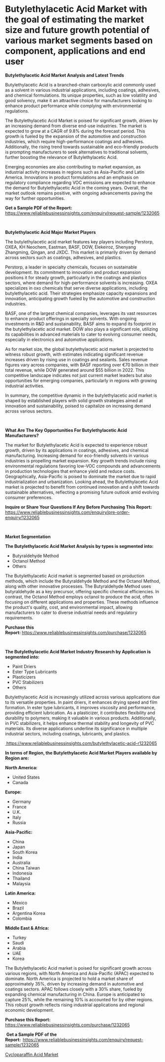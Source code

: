 <p><h1>Butylethylacetic Acid Market with the goal of estimating the market size and future growth potential of various market segments based on component, applications and end user</h1></p><p><strong>Butylethylacetic Acid Market Analysis and Latest Trends</strong></p>
<p><p>Butylethylacetic Acid is a branched-chain carboxylic acid commonly used as a solvent in various industrial applications, including coatings, adhesives, and chemical formulations. Its unique properties, such as low volatility and good solvency, make it an attractive choice for manufacturers looking to enhance product performance while complying with environmental regulations.</p><p>The Butylethylacetic Acid Market is poised for significant growth, driven by an increasing demand from diverse end-use industries. The market is expected to grow at a CAGR of 9.8% during the forecast period. This growth is fueled by the expansion of the automotive and construction industries, which require high-performance coatings and adhesives. Additionally, the rising trend towards sustainable and eco-friendly products is prompting manufacturers to seek alternatives to traditional solvents, further boosting the relevance of Butylethylacetic Acid.</p><p>Emerging economies are also contributing to market expansion, as industrial activity increases in regions such as Asia-Pacific and Latin America. Innovations in product formulations and an emphasis on regulatory compliance regarding VOC emissions are expected to enhance the demand for Butylethylacetic Acid in the coming years. Overall, the market outlook remains positive, with ongoing advancements paving the way for further opportunities.</p></p>
<p><strong>Get a Sample PDF of the Report:&nbsp;</strong> <a href="https://www.reliablebusinessinsights.com/enquiry/request-sample/1232065?utm_campaign=2301&utm_medium=2&utm_source=Github&utm_content=ia&utm_term=03042025&utm_id=butylethylacetic-acid">https://www.reliablebusinessinsights.com/enquiry/request-sample/1232065</a></p>
<p>&nbsp;</p>
<p><strong>Butylethylacetic Acid Major Market Players</strong></p>
<p><p>The butylethylacetic acid market features key players including Perstorp, OXEA, KH Neochem, Eastman, BASF, DOW, Elekeiroz, Shenyang Zhangming, Qingan, and JXDC. This market is primarily driven by demand across sectors such as coatings, adhesives, and plastics.</p><p>Perstorp, a leader in specialty chemicals, focuses on sustainable development. Its commitment to innovation and product expansion positions it for steady growth, particularly in the coatings and plastics sectors, where demand for high-performance solvents is increasing. OXEA specializes in oxo chemicals that serve diverse applications, including butylethylacetic acid. Their strategies emphasize capacity expansions and innovation, anticipating growth fueled by the automotive and construction industries.</p><p>BASF, one of the largest chemical companies, leverages its vast resources to enhance product offerings in specialty solvents. With ongoing investments in R&D and sustainability, BASF aims to expand its footprint in the butylethylacetic acid market. DOW also plays a significant role, utilizing its capabilities in advanced materials to cater to evolving consumer needs, especially in electronics and automotive applications.</p><p>As for market size, the global butylethylacetic acid market is projected to witness robust growth, with estimates indicating significant revenue increases driven by rising use in coatings and sealants. Sales revenue figures vary across companies, with BASF reporting over €70 billion in their total revenue, while DOW generated around $55 billion in 2022. This competitive landscape indicates not just current market leaders but also opportunities for emerging companies, particularly in regions with growing industrial activities.</p><p>In summary, the competitive dynamic in the butylethylacetic acid market is shaped by established players with solid growth strategies aimed at innovation and sustainability, poised to capitalize on increasing demand across various sectors.</p></p>
<p>&nbsp;</p>
<p><strong>What Are The Key Opportunities For Butylethylacetic Acid Manufacturers?</strong></p>
<p><p>The market for Butylethylacetic Acid is expected to experience robust growth, driven by its applications in coatings, adhesives, and chemical manufacturing. Increasing demand for eco-friendly solvents in various industries is propelling market expansion. Key growth trends include rising environmental regulations favoring low-VOC compounds and advancements in production technologies that enhance yield and reduce costs. Geographically, Asia-Pacific is poised to dominate the market due to rapid industrialization and urbanization. Looking ahead, the Butylethylacetic Acid market is projected to benefit from continued innovation and a shift towards sustainable alternatives, reflecting a promising future outlook amid evolving consumer preferences.</p></p>
<p><strong>Inquire or Share Your Questions If Any Before Purchasing This Report:</strong> <a href="https://www.reliablebusinessinsights.com/enquiry/pre-order-enquiry/1232065?utm_campaign=2301&utm_medium=2&utm_source=Github&utm_content=ia&utm_term=03042025&utm_id=butylethylacetic-acid">https://www.reliablebusinessinsights.com/enquiry/pre-order-enquiry/1232065</a></p>
<p>&nbsp;</p>
<p><strong>Market Segmentation</strong></p>
<p><strong>The Butylethylacetic Acid Market Analysis by types is segmented into:</strong></p>
<p><ul><li>Butyraldehyde Method</li><li>Octanol Method</li><li>Others</li></ul></p>
<p><p>The Butylethylacetic Acid market is segmented based on production methods, which include the Butyraldehyde Method and the Octanol Method, along with other innovative processes. The Butyraldehyde Method uses butyraldehyde as a key precursor, offering specific chemical efficiencies. In contrast, the Octanol Method employs octanol to produce the acid, often focusing on different applications and properties. These methods influence the product's quality, cost, and environmental impact, allowing manufacturers to cater to diverse industrial needs and regulatory requirements.</p></p>
<p><strong>Purchase this Report:&nbsp;</strong><a href="https://www.reliablebusinessinsights.com/purchase/1232065?utm_campaign=2301&utm_medium=2&utm_source=Github&utm_content=ia&utm_term=03042025&utm_id=butylethylacetic-acid">https://www.reliablebusinessinsights.com/purchase/1232065</a></p>
<p>&nbsp;</p>
<p><strong>The Butylethylacetic Acid Market Industry Research by Application is segmented into:</strong></p>
<p><ul><li>Paint Driers</li><li>Ester Type Lubricants</li><li>Plasticizers</li><li>PVC Stabilizers</li><li>Others</li></ul></p>
<p><p>Butylethylacetic Acid is increasingly utilized across various applications due to its versatile properties. In paint driers, it enhances drying speed and film formation. In ester type lubricants, it improves viscosity and performance, providing efficient lubrication. As a plasticizer, it contributes flexibility and durability to polymers, making it valuable in various products. Additionally, in PVC stabilizers, it helps enhance thermal stability and longevity of PVC materials. Its diverse applications underline its significance in multiple industrial sectors, including coatings, lubricants, and plastics.</p></p>
<p><a href="https://www.reliablebusinessinsights.com/butylethylacetic-acid-r1232065?utm_campaign=2301&utm_medium=2&utm_source=Github&utm_content=ia&utm_term=03042025&utm_id=butylethylacetic-acid">&nbsp;https://www.reliablebusinessinsights.com/butylethylacetic-acid-r1232065</a></p>
<p><strong>In terms of Region, the Butylethylacetic Acid Market Players available by Region are:</strong></p>
<p>
    <p> <strong> North America: </strong>
        <ul>
            <li>United States</li>
            <li>Canada</li>
        </ul>
        </p> 
    <p> <strong> Europe: </strong>
        <ul>
            <li>Germany</li>
            <li>France</li>
            <li>U.K.</li>
            <li>Italy</li>
            <li>Russia</li>
        </ul>
        </p> 
    <p> <strong> Asia-Pacific: </strong>
        <ul>
            <li>China</li>
            <li>Japan</li>
            <li>South Korea</li>
            <li>India</li>
            <li>Australia</li>
            <li>China Taiwan</li>
            <li>Indonesia</li>
            <li>Thailand</li>
            <li>Malaysia</li>
        </ul>
        </p> 
    <p> <strong> Latin America: </strong>
        <ul>
            <li>Mexico</li>
            <li>Brazil</li>
            <li>Argentina Korea</li>
            <li>Colombia</li>
        </ul>
        </p> 
    <p> <strong> Middle East & Africa: </strong>
        <ul>
            <li>Turkey</li>
            <li>Saudi</li>
            <li>Arabia</li>
            <li>UAE</li>
            <li>Korea</li>
        </ul>
    </p>
    </p>
<p><p>The Butylethylacetic Acid market is poised for significant growth across various regions, with North America and Asia-Pacific (APAC) expected to dominate. North America is projected to hold a market share of approximately 35%, driven by increasing demand in automotive and coatings sectors. APAC follows closely with a 30% share, fueled by expanding chemical manufacturing in China. Europe is anticipated to capture 25%, while the remaining 10% is accounted for by other regions. This robust growth reflects rising industrial applications and regional economic development.</p></p>
<p><strong>Purchase this Report: </strong><a href="https://www.reliablebusinessinsights.com/purchase/1232065?utm_campaign=2301&utm_medium=2&utm_source=Github&utm_content=ia&utm_term=03042025&utm_id=butylethylacetic-acid">https://www.reliablebusinessinsights.com/purchase/1232065</a></p>
<p>&nbsp;<strong>Get a Sample PDF of the Report:&nbsp;&nbsp;</strong><a href="https://www.reliablebusinessinsights.com/enquiry/request-sample/1232065?utm_campaign=2301&utm_medium=2&utm_source=Github&utm_content=ia&utm_term=03042025&utm_id=butylethylacetic-acid">https://www.reliablebusinessinsights.com/enquiry/request-sample/1232065</a></p>
<p><strong></strong></p>
<p><p><a href="https://github.com/sca704osol/Market-Research-Report-List-1/blob/main/cycloparaffin-acid-market.md?utm_campaign=2301&utm_medium=2&utm_source=Github&utm_content=ia&utm_term=03042025&utm_id=butylethylacetic-acid">Cycloparaffin Acid Market</a></p></p>